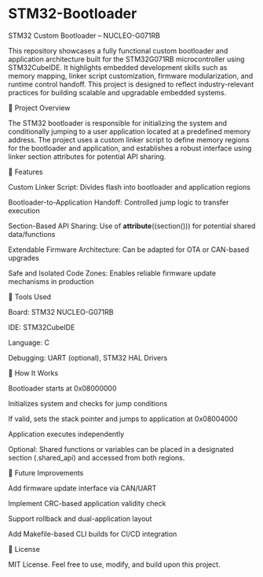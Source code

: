 # STM32-Bootloader
STM32 Custom Bootloader – NUCLEO-G071RB

This repository showcases a fully functional custom bootloader and application architecture built for the STM32G071RB microcontroller using STM32CubeIDE. It highlights embedded development skills such as memory mapping, linker script customization, firmware modularization, and runtime control handoff. This project is designed to reflect industry-relevant practices for building scalable and upgradable embedded systems.

🚀 Project Overview

The STM32 bootloader is responsible for initializing the system and conditionally jumping to a user application located at a predefined memory address. The project uses a custom linker script to define memory regions for the bootloader and application, and establishes a robust interface using linker section attributes for potential API sharing.

🔩 Features

Custom Linker Script: Divides flash into bootloader and application regions

Bootloader-to-Application Handoff: Controlled jump logic to transfer execution

Section-Based API Sharing: Use of __attribute__((section())) for potential shared data/functions

Extendable Firmware Architecture: Can be adapted for OTA or CAN-based upgrades

Safe and Isolated Code Zones: Enables reliable firmware update mechanisms in production

🧰 Tools Used

Board: STM32 NUCLEO-G071RB

IDE: STM32CubeIDE

Language: C

Debugging: UART (optional), STM32 HAL Drivers

🧪 How It Works

Bootloader starts at 0x08000000

Initializes system and checks for jump conditions

If valid, sets the stack pointer and jumps to application at 0x08004000

Application executes independently

Optional: Shared functions or variables can be placed in a designated section (.shared_api) and accessed from both regions.

📝 Future Improvements

Add firmware update interface via CAN/UART

Implement CRC-based application validity check

Support rollback and dual-application layout

Add Makefile-based CLI builds for CI/CD integration

🤝 License

MIT License. Feel free to use, modify, and build upon this project.


